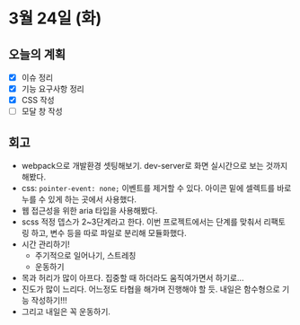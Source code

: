 # 3월 24일 (화)

## 오늘의 계획

- [x] 이슈 정리
- [x] 기능 요구사항 정리
- [x] CSS 작성
- [ ] 모달 창 작성

## 회고

- webpack으로 개발환경 셋팅해보기. dev-server로 화면 실시간으로 보는 것까지 해봤다.
- css: `pointer-event: none;` 이벤트를 제거할 수 있다. 아이콘 밑에 셀렉트를 바로 누를 수 있게 하는 곳에서 사용했다.
- 웹 접근성을 위한 aria 타입을 사용해봤다.
- scss 적정 뎁스가 2~3단계라고 한다. 이번 프로젝트에서는 단계를 맞춰서 리팩토링 하고, 변수 등을 따로 파일로 분리해 모듈화했다.
- 시간 관리하기!
  - 주기적으로 일어나기, 스트레칭
  - 운동하기
- 목과 허리가 많이 아프다. 집중할 때 하더라도 움직여가면서 하기로...
- 진도가 많이 느리다. 어느정도 타협을 해가며 진행해야 할 듯. 내일은 함수형으로 기능 작성하기!!!
- 그리고 내일은 꼭 운동하기.
